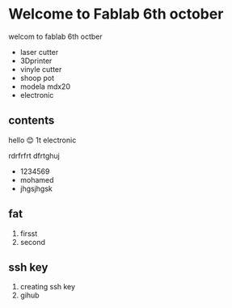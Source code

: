 # Welcome to Fablab 6th october 
welcom to fablab 6th octber

- laser cutter
-  3Dprinter
- vinyle cutter
- shoop pot
- modela mdx20 
- electronic
## contents

hello :blush:
1t electronic

rdrfrfrt
dfrtghuj

- 1234569
- mohamed
- jhgsjhgsk


## fat
1. firsst
2. second

##      ssh key
1. creating ssh key 
2. gihub

